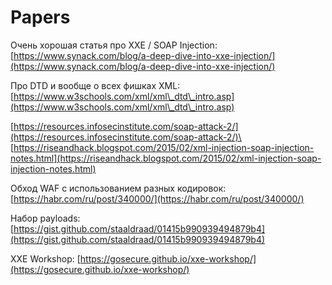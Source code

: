 # Papers

Очень хорошая статья про XXE / SOAP Injection: [https://www.synack.com/blog/a-deep-dive-into-xxe-injection/](https://www.synack.com/blog/a-deep-dive-into-xxe-injection/)

Про DTD и вообще о всех фишках XML: [https://www.w3schools.com/xml/xml\_dtd\_intro.asp](https://www.w3schools.com/xml/xml\_dtd\_intro.asp)

[https://resources.infosecinstitute.com/soap-attack-2/](https://resources.infosecinstitute.com/soap-attack-2/)\
[https://riseandhack.blogspot.com/2015/02/xml-injection-soap-injection-notes.html](https://riseandhack.blogspot.com/2015/02/xml-injection-soap-injection-notes.html)

Обход WAF с использованием разных кодировок: [https://habr.com/ru/post/340000/](https://habr.com/ru/post/340000/)

Набор payloads: [https://gist.github.com/staaldraad/01415b990939494879b4](https://gist.github.com/staaldraad/01415b990939494879b4)

XXE Workshop: [https://gosecure.github.io/xxe-workshop/](https://gosecure.github.io/xxe-workshop/)
